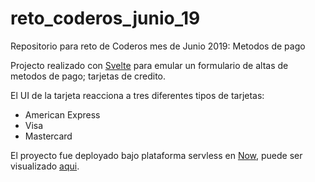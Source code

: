 # reto_coderos_junio_19
Repositorio para reto de Coderos mes de Junio 2019: Metodos de pago

Projecto realizado con [Svelte](https://svelte.dev/) para emular un formulario de altas de metodos de pago; tarjetas de credito.

El UI de la tarjeta reacciona a tres diferentes tipos de tarjetas:
- American Express
- Visa
- Mastercard

El proyecto fue deployado bajo plataforma servless en [Now](https://zeit.co/now), puede ser visualizado [aqui](https://public.jocelohere.now.sh).
